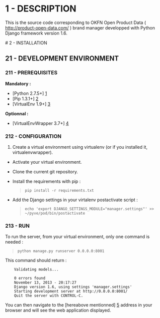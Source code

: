 # 1 - DESCRIPTION

This is the source code corresponding to OKFN Open Product Data ( http://product-open-data.com/ ) brand manager developped with Python Django framework version 1.6.

# 2 - INSTALLATION

## 21 - DEVELOPMENT ENVIRONMENT

### 211 - PREREQUISITES

**Mandatory :**

* [Python 2.7.5+] [1]
* [Pip 1.3.1+] [2]
* [VirtualEnv 1.9+] [3]

[1]: <http://www.python.org/getit/> "Python install documentation"
[2]: <http://www.pip-installer.org/en/latest/installing.html> "Pip install documentation"
[3]: <https://pypi.python.org/pypi/virtualenv> "VirtualEnv install documentation"

**Optionnal :**

* [VirtualEnvWrapper 3.7+] [4]

[4]: <http://virtualenvwrapper.readthedocs.org/en/latest/install.html#basic-installation> "VirtualEnvWrapper install documentation"

### 212 - CONFIGURATION

1. Create a virtual environment using virtualenv (or if you installed it, virtualenvwrapper).
- Activate your virtual environment.
- Clone the current git repository.
- Install the requirements with pip :

  > `pip install -r requirements.txt`

- Add the Django settings in your virtalenv postactivate script :
  
  > `echo 'export DJANGO_SETTINGS_MODULE="manager.settings"' >> ~/pyve/pod/bin/postactivate`

### 213 - RUN

To run the server, from your virtual environment, only one command is needed :

> `python manage.py runserver 0.0.0.0:8001`

This command should return :

        Validating models...
        
        0 errors found
        November 13, 2013 - 20:17:27
        Django version 1.6, using settings 'manager.settings'
        Starting development server at http://0.0.0.0:8001/
        Quit the server with CONTROL-C.

You can then navigate to the [hereabove mentionned] [5] address in your browser and will see the web application displayed.

[5]: <http://127.0.0.1:8001> "Localhost Python Django server"

